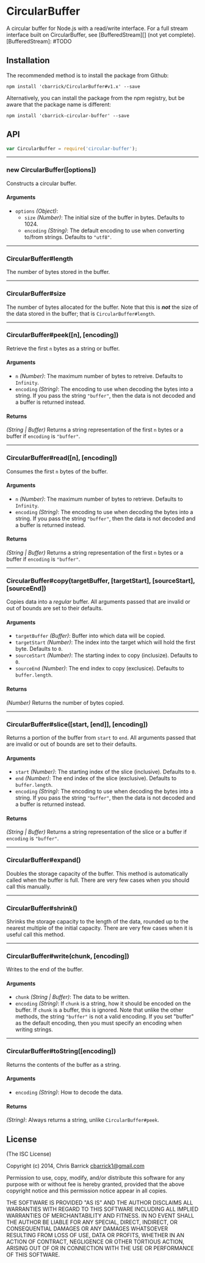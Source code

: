 CircularBuffer
==================================================
A circular buffer for Node.js with a read/write interface. For a full stream interface built on CircularBuffer, see [BufferedStream][] (not yet complete).
[BufferedStream]: #TODO


Installation
--------------------------------------------------

The recommended method is to install the package from Github:

```shell
npm install 'cbarrick/CircularBuffer#v1.x' --save
```

Alternatively, you can install the package from the npm registry, but be aware that the package name is different:

```shell
npm install 'cbarrick-circular-buffer' --save
```


API
--------------------------------------------------

```javascript
var CircularBuffer = require('circular-buffer');
```

-----

### new CircularBuffer([options])

Constructs a circular buffer.

#### Arguments
- `options` *(Object)*:
	- `size` *(Number)*: The initial size of the buffer in bytes. Defaults to 1024.
	- `encoding` *(String)*: The default encoding to use when converting to/from strings. Defaults to `"utf8"`.

-----

### CircularBuffer#length

The number of bytes stored in the buffer.

-----

### CircularBuffer#size

The number of bytes allocated for the buffer. Note that this is ***not*** the size of the data stored in the buffer; that is `CircularBuffer#length`.

-----

### CircularBuffer#peek([n], [encoding])

Retrieve the first `n` bytes as a string or buffer.

#### Arguments
- `n` *(Number)*: The maximum number of bytes to retreive. Defaults to `Infinity`.
- `encoding` *(String)*: The encoding to use when decoding the bytes into a string. If you pass the string `"buffer"`, then the data is not decoded and a buffer is returned instead.

#### Returns
*(String | Buffer)* Returns a string representation of the first `n` bytes or a buffer if `encoding` is `"buffer"`.


-----

### CircularBuffer#read([n], [encoding])

Consumes the first `n` bytes of the buffer.

#### Arguments
- `n` *(Number)*: The maximum number of bytes to retrieve. Defaults to `Infinity`.
- `encoding` *(String)*: The encoding to use when decoding the bytes into a string. If you pass the string `"buffer"`, then the data is not decoded and a buffer is returned instead.

#### Returns
*(String | Buffer)* Returns a string representation of the first `n` bytes or a buffer if `encoding` is `"buffer"`.

-----

### CircularBuffer#copy(targetBuffer, [targetStart], [sourceStart], [sourceEnd])

Copies data into a *regular* buffer. All arguments passed that are invalid or out of bounds are set to their defaults.

#### Arguments
- `targetBuffer` *(Buffer)*: Buffer into which data will be copied.
- `targetStart` *(Number)*: The index into the target which will hold the first byte. Defaults to `0`.
- `sourceStart` *(Number)*: The starting index to copy (inclusize). Defaults to `0`.
- `sourceEnd` *(Number)*: The end index to copy (exclusice). Defaults to `buffer.length`.

#### Returns
*(Number)* Returns the number of bytes copied.

-----

### CircularBuffer#slice([start, [end]], [encoding])

Returns a portion of the buffer from `start` to `end`. All arguments passed that are
invalid or out of bounds are set to their defaults.

#### Arguments
- `start` *(Number)*: The starting index of the slice (inclusive). Defaults to `0`.
- `end` *(Number)*: The end index of the slice (exclusive). Defaults to `buffer.length`.
- `encoding` *(String)*: The encoding to use when decoding the bytes into a string.
    If you pass the string `"buffer"`, then the data is not decoded and a buffer is
    returned instead.

#### Returns
*(String | Buffer)* Returns a string representation of the slice or a buffer if `encoding`
is `"buffer"`.

-----

### CircularBuffer#expand()

Doubles the storage capacity of the buffer. This method is automatically called when the buffer is full. There are very few cases when you should call this manually.

-----

### CircularBuffer#shrink()

Shrinks the storage capacity to the length of the data, rounded up to the nearest multiple of the initial capacity. There are very few cases when it is useful call this method.

-----

### CircularBuffer#write(chunk, [encoding])

Writes to the end of the buffer.

#### Arguments
- `chunk` *(String | Buffer)*: The data to be written.
- `encoding` *(String)*: If `chunk` is a string, how it should be encoded on the buffer. If `chunk` is a buffer, this is ignored. Note that unlike the other methods, the string `"buffer"` is not a valid encoding. If you set "buffer" as the default encoding, then you must specify an encoding when writing strings.

-----

### CircularBuffer#toString([encoding])

Returns the contents of the buffer as a string.

#### Arguments
- `encoding` *(String)*: How to decode the data.

#### Returns
*(String)*: Always returns a string, unlike `CircularBuffer#peek`.


License
--------------------------------------------------
(The ISC License)

Copyright (c) 2014, Chris Barrick <cbarrick1@gmail.com>

Permission to use, copy, modify, and/or distribute this software for any purpose with or without fee is hereby granted, provided that the above copyright notice and this permission notice appear in all copies.

THE SOFTWARE IS PROVIDED "AS IS" AND THE AUTHOR DISCLAIMS ALL WARRANTIES WITH REGARD TO THIS SOFTWARE INCLUDING ALL IMPLIED WARRANTIES OF MERCHANTABILITY AND FITNESS. IN NO EVENT SHALL THE AUTHOR BE LIABLE FOR ANY SPECIAL, DIRECT, INDIRECT, OR CONSEQUENTIAL DAMAGES OR ANY DAMAGES WHATSOEVER RESULTING FROM LOSS OF USE, DATA OR PROFITS, WHETHER IN AN ACTION OF CONTRACT, NEGLIGENCE OR OTHER TORTIOUS ACTION, ARISING OUT OF OR IN CONNECTION WITH THE USE OR PERFORMANCE OF THIS SOFTWARE.
